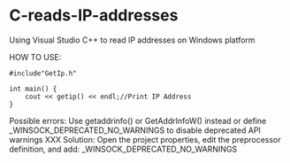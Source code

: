 # C-reads-IP-addresses
Using Visual Studio C++ to read IP addresses on Windows platform

HOW TO USE:
```
#include"GetIp.h"

int main() {
	cout << getip() << endl;//Print IP Address
}
```

Possible errors:
Use getaddrinfo() or GetAddrInfoW() instead or define _WINSOCK_DEPRECATED_NO_WARNINGS to disable deprecated API warnings XXX
Solution:
Open the project properties, edit the preprocessor definition, and add:
_WINSOCK_DEPRECATED_NO_WARNINGS
